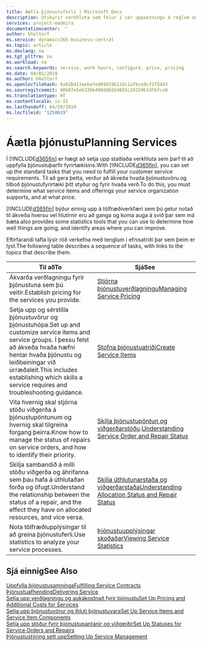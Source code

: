 ```yaml
---
title: Áætla þjónustuferli | Microsoft Docs
description: Útskýrir verkhluta sem felur í sér uppsetningu á reglum og gildum til skilgreiningar á þjónustustefnu og þjónustuferlum.
services: project-madeira
documentationcenter: ''
author: bholtorf
ms.service: dynamics365-business-central
ms.topic: article
ms.devlang: na
ms.tgt_pltfrm: na
ms.workload: na
ms.search.keywords: service, work hours, configure, price, pricing
ms.date: 04/01/2019
ms.author: bholtorf
ms.openlocfilehash: 6a92b411eebe7e469d19b12dc1afbce9cf2f5dd3
ms.sourcegitcommit: 60b87e5eb32bb408dd65b9855c29159b1dfbfca8
ms.translationtype: HT
ms.contentlocale: is-IS
ms.lasthandoff: 04/29/2019
ms.locfileid: "1250619"
---
```

# <a name="planning-services"></a><span data-ttu-id="714b1-103">Áætla þjónustu</span><span class="sxs-lookup"><span data-stu-id="714b1-103">Planning Services</span></span>
<span data-ttu-id="714b1-104">Í [!INCLUDE[d365fin](includes/d365fin_md.md)] er hægt að setja upp staðlaða verkhluta sem þarf til að uppfylla þjónustuþarfir fyrirtækisins.</span><span class="sxs-lookup"><span data-stu-id="714b1-104">With [!INCLUDE[d365fin](includes/d365fin_md.md)], you can set up the standard tasks that you need to fulfill your customer service requirements.</span></span> <span data-ttu-id="714b1-105">Til að gera þetta, verður að ákveða hvaða þjónustuvöru og tilboð þjónustufyrirtæki þitt styður og fyrir hvaða verð.</span><span class="sxs-lookup"><span data-stu-id="714b1-105">To do this, you must determine what service items and offerings your service organization supports, and at what price.</span></span>   

[!INCLUDE[d365fin](includes/d365fin_md.md)] <span data-ttu-id="714b1-106">býður einnig upp á tölfræðiverkfæri sem þú getur notað til ákveða hversu vel hlutirnir eru að ganga og koma auga á svið þar sem má bæta.</span><span class="sxs-lookup"><span data-stu-id="714b1-106">also provides some statistics tools that you can use to determine how well things are going, and identify areas where you can improve.</span></span>
  
<span data-ttu-id="714b1-107">Eftirfarandi tafla lýsir röð verkefna með tenglum í efnisatriði þar sem þeim er lýst.</span><span class="sxs-lookup"><span data-stu-id="714b1-107">The following table describes a sequence of tasks, with links to the topics that describe them.</span></span>   
  
|<span data-ttu-id="714b1-108">**Til að**</span><span class="sxs-lookup"><span data-stu-id="714b1-108">**To**</span></span>|<span data-ttu-id="714b1-109">**Sjá**</span><span class="sxs-lookup"><span data-stu-id="714b1-109">**See**</span></span>|  
|------------|-------------|  
|<span data-ttu-id="714b1-110">Ákvarða verðlagningu fyrir þjónustuna sem þú veitir.</span><span class="sxs-lookup"><span data-stu-id="714b1-110">Establish pricing for the services you provide.</span></span>|[<span data-ttu-id="714b1-111">Stjórna þjónustuverðlagningu</span><span class="sxs-lookup"><span data-stu-id="714b1-111">Managing Service Pricing</span></span>](service-service-price-management.md)|
|<span data-ttu-id="714b1-112">Setja upp og sérstilla þjónustuvörur og þjónustuhópa.</span><span class="sxs-lookup"><span data-stu-id="714b1-112">Set up and customize service items and service groups.</span></span> <span data-ttu-id="714b1-113">Í þessu felst að ákveða hvaða hæfni hentar hvaða þjónustu og leiðbeiningar við úrræðaleit.</span><span class="sxs-lookup"><span data-stu-id="714b1-113">This includes establishing which skills a service requires and troubleshooting guidance.</span></span>| [<span data-ttu-id="714b1-114">Stofna þjónustuatriði</span><span class="sxs-lookup"><span data-stu-id="714b1-114">Create Service Items</span></span>](service-how-to-create-service-items.md)|  
|<span data-ttu-id="714b1-115">Vita hvernig skal stjórna stöðu viðgerða á þjónustupöntunum og hvernig skal tilgreina forgang þeirra.</span><span class="sxs-lookup"><span data-stu-id="714b1-115">Know how to manage the status of repairs on service orders, and how to identify their priority.</span></span>|<span data-ttu-id="714b1-116">[Skilja þjónustupöntun og viðgerðarstöðu](service-service-order-status-and-repair-status.md).</span><span class="sxs-lookup"><span data-stu-id="714b1-116">[Understanding Service Order and Repair Status](service-service-order-status-and-repair-status.md)</span></span>|  
|<span data-ttu-id="714b1-117">Skilja sambandið á milli stöðu viðgerða og áhrifanna sem þau hafa á úthlutaðan forða og öfugt.</span><span class="sxs-lookup"><span data-stu-id="714b1-117">Understand the relationship between the status of a repair, and the effect they have on allocated resources, and vice versa.</span></span>|[<span data-ttu-id="714b1-118">Skilja úthlutunarstaða og viðgerðarstaða</span><span class="sxs-lookup"><span data-stu-id="714b1-118">Understanding Allocation Status and Repair Status</span></span>](service-allocation-status-and-repair-status.md)|  
|<span data-ttu-id="714b1-119">Nota tölfræðiupplýsingar til að greina þjónustuferli.</span><span class="sxs-lookup"><span data-stu-id="714b1-119">Use statistics to analyze your service processes.</span></span> | [<span data-ttu-id="714b1-120">Þjónustuupplýsingar skoðaðar</span><span class="sxs-lookup"><span data-stu-id="714b1-120">Viewing Service Statistics</span></span>](service-service-statistics.md) |

## <a name="see-also"></a><span data-ttu-id="714b1-121">Sjá einnig</span><span class="sxs-lookup"><span data-stu-id="714b1-121">See Also</span></span>
[<span data-ttu-id="714b1-122">Uppfylla þjónustusamninga</span><span class="sxs-lookup"><span data-stu-id="714b1-122">Fulfilling Service Contracts</span></span>](service-fulfill-service-contracts.md)  
[<span data-ttu-id="714b1-123">Þjónustuafhending</span><span class="sxs-lookup"><span data-stu-id="714b1-123">Delivering Service</span></span>](service-deliver-service.md)  
[<span data-ttu-id="714b1-124">Setja upp verðlagningu og aukakostnað fyrir þjónustu</span><span class="sxs-lookup"><span data-stu-id="714b1-124">Set Up Pricing and Additional Costs for Services</span></span>](service-how-setup-service-costs-pricing.md)  
[<span data-ttu-id="714b1-125">Setja upp þjónustuvörur og íhluti þjónustuvara</span><span class="sxs-lookup"><span data-stu-id="714b1-125">Set Up Service Items and Service Item Components</span></span>](service-how-setup-service-items.md)  
[<span data-ttu-id="714b1-126">Setja upp stöður fyrir þjónustupantanir og viðgerðir</span><span class="sxs-lookup"><span data-stu-id="714b1-126">Set Up Statuses for Service Orders and Repairs</span></span>](service-order-repair-status.md)  
[<span data-ttu-id="714b1-127">Þjónustustýring sett upp</span><span class="sxs-lookup"><span data-stu-id="714b1-127">Setting Up Service Management</span></span>](service-setup-service.md)  
